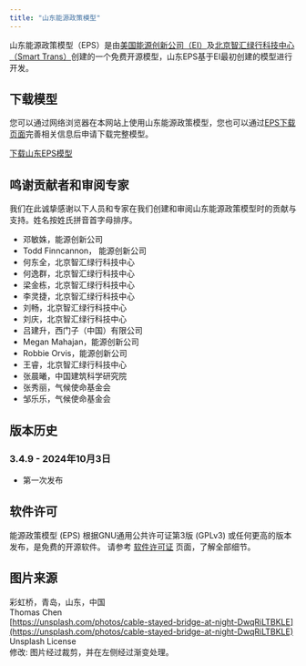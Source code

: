 ```yaml
---
title: "山东能源政策模型"
---
```


山东能源政策模型（EPS）是由[美国能源创新公司（EI）](https://energyinnovation.org/)及[北京智汇绿行科技中心（Smart Trans）](https://smart-trans.net/)创建的一个免费开源模型，山东EPS基于EI最初创建的模型进行开发。

## 下载模型

您可以通过网络浏览器在本网站上使用山东能源政策模型，您也可以通过[EPS下载页面](../download)完善相关信息后申请下载完整模型。

<p><a href="https://wkf.ms/3VOoPTb" class="btn">下载山东EPS模型</a></p>

## 鸣谢贡献者和审阅专家
我们在此诚挚感谢以下人员和专家在我们创建和审阅山东能源政策模型时的贡献与支持。姓名按姓氏拼音首字母排序。

* 邓敏姝，能源创新公司
* Todd Finncannon， 能源创新公司
* 何东全，北京智汇绿行科技中心
* 何逸群，北京智汇绿行科技中心
* 梁金栋，北京智汇绿行科技中心
* 李灵捷，北京智汇绿行科技中心
* 刘畅，北京智汇绿行科技中心
* 刘庆，北京智汇绿行科技中心
* 吕建升，西门子（中国）有限公司
* Megan Mahajan，能源创新公司
* Robbie Orvis，能源创新公司
* 王睿，北京智汇绿行科技中心
* 张晨曦，中国建筑科学研究院
* 张秀丽，气候使命基金会
* 邹乐乐，气候使命基金会

## 版本历史

### **3.4.9 - 2024年10月3日**

* 第一次发布

## 软件许可

能源政策模型 (EPS) 根据GNU通用公共许可证第3版 (GPLv3) 或任何更高的版本发布，是免费的开源软件。 请参考 [软件许可证](../software-license) 页面，了解全部细节。

## 图片来源
彩虹桥，青岛，山东，中国<br/>
Thomas Chen<br/>
[https://unsplash.com/photos/cable-stayed-bridge-at-night-DwqRiLTBKLE](https://unsplash.com/photos/cable-stayed-bridge-at-night-DwqRiLTBKLE)<br/>
Unsplash License<br/>
修改: 图片经过裁剪，并在左侧经过渐变处理。
